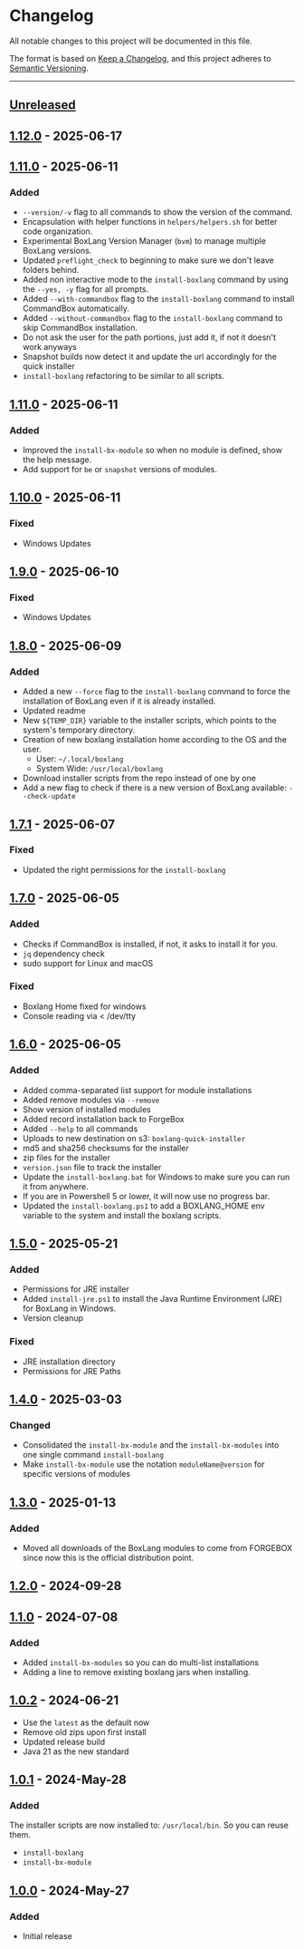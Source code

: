 # Changelog

All notable changes to this project will be documented in this file.

The format is based on [Keep a Changelog](https://keepachangelog.com/en/1.0.0/),
and this project adheres to [Semantic Versioning](https://semver.org/spec/v2.0.0.html).

* * *

## [Unreleased]

## [1.12.0] - 2025-06-17

## [1.11.0] - 2025-06-11

### Added

- `--version/-v` flag to all commands to show the version of the command.
- Encapsulation with helper functions in `helpers/helpers.sh` for better code organization.
- Experimental BoxLang Version Manager (`bvm`) to manage multiple BoxLang versions.
- Updated `preflight_check` to beginning to make sure we don't leave folders behind.
- Added non interactive mode to the `install-boxlang` command by using the `--yes, -y` flag for all prompts.
- Added `--with-commandbox` flag to the `install-boxlang` command to install CommandBox automatically.
- Added `--without-commandbox` flag to the `install-boxlang` command to skip CommandBox installation.
- Do not ask the user for the path portions, just add it, if not it doesn't work anyways
- Snapshot builds now detect it and update the url accordingly for the quick installer
- `install-boxlang` refactoring to be similar to all scripts.

## [1.11.0] - 2025-06-11

### Added

- Improved the `install-bx-module` so when no module is defined, show the help message.
- Add support for `be` or `snapshot` versions of modules.

## [1.10.0] - 2025-06-11

### Fixed

- Windows Updates

## [1.9.0] - 2025-06-10

### Fixed

- Windows Updates

## [1.8.0] - 2025-06-09

### Added

- Added a new `--force` flag to the `install-boxlang` command to force the installation of BoxLang even if it is already installed.
- Updated readme
- New `${TEMP_DIR}` variable to the installer scripts, which points to the system's temporary directory.
- Creation of new boxlang installation home according to the OS and the user.
  - User: `~/.local/boxlang`
  - System Wide: `/usr/local/boxlang`
- Download installer scripts from the repo instead of one by one
- Add a new flag to check if there is a new version of BoxLang available: `--check-update`

## [1.7.1] - 2025-06-07

### Fixed

- Updated the right permissions for the `install-boxlang`

## [1.7.0] - 2025-06-05

### Added

- Checks if CommandBox is installed, if not, it asks to install it for you.
- `jq` dependency check
- sudo support for Linux and macOS

### Fixed

- Boxlang Home fixed for windows
- Console reading via &lt; /dev/tty

## [1.6.0] - 2025-06-05

### Added

- Added comma-separated list support for module installations
- Added remove modules via `--remove`
- Show version of installed modules
- Added record installation back to ForgeBox
- Added `--help` to all commands
- Uploads to new destination on s3: `boxlang-quick-installer`
- md5 and sha256 checksums for the installer
- zip files for the installer
- `version.json` file to track the installer
- Update the `install-boxlang.bat` for Windows to make sure you can run it from anywhere.
- If you are in Powershell 5 or lower, it will now use no progress bar.
- Updated the `install-boxlang.ps1` to add a BOXLANG_HOME env variable to the system and install the boxlang scripts.

## [1.5.0] - 2025-05-21

### Added

- Permissions for JRE installer
- Added `install-jre.ps1` to install the Java Runtime Environment (JRE) for BoxLang in Windows.
- Version cleanup

### Fixed

- JRE installation directory
- Permissions for JRE Paths

## [1.4.0] - 2025-03-03

### Changed

- Consolidated the `install-bx-module` and the `install-bx-modules` into one single command `install-boxlang`
- Make `install-bx-module` use the notation `moduleName@version` for specific versions of modules

## [1.3.0] - 2025-01-13

### Added

- Moved all downloads of the BoxLang modules to come from FORGEBOX since now this is the official distribution point.

## [1.2.0] - 2024-09-28

## [1.1.0] - 2024-07-08

### Added

- Added `install-bx-modules` so you can do multi-list installations
- Adding a line to remove existing boxlang jars when installing.

## [1.0.2] - 2024-06-21

- Use the `latest` as the default now
- Remove old zips upon first install
- Updated release build
- Java 21 as the new standard

## [1.0.1] - 2024-May-28

### Added

The installer scripts are now installed to: `/usr/local/bin`. So you can reuse them.

- `install-boxlang`
- `install-bx-module`

## [1.0.0] - 2024-May-27

### Added

- Initial release

[Unreleased]: https://github.com/ortus-boxlang/boxlang-quick-installer/compare/v1.12.0...HEAD

[1.12.0]: https://github.com/ortus-boxlang/boxlang-quick-installer/compare/v1.11.0...v1.12.0

[1.11.0]: https://github.com/ortus-boxlang/boxlang-quick-installer/compare/v1.10.0...v1.11.0

[1.10.0]: https://github.com/ortus-boxlang/boxlang-quick-installer/compare/v1.9.0...v1.10.0

[1.9.0]: https://github.com/ortus-boxlang/boxlang-quick-installer/compare/v1.8.0...v1.9.0

[1.8.0]: https://github.com/ortus-boxlang/boxlang-quick-installer/compare/v1.7.1...v1.8.0

[1.7.1]: https://github.com/ortus-boxlang/boxlang-quick-installer/compare/v1.7.0...v1.7.1

[1.7.0]: https://github.com/ortus-boxlang/boxlang-quick-installer/compare/v1.6.0...v1.7.0

[1.6.0]: https://github.com/ortus-boxlang/boxlang-quick-installer/compare/v1.5.0...v1.6.0

[1.5.0]: https://github.com/ortus-boxlang/boxlang-quick-installer/compare/v1.4.0...v1.5.0

[1.4.0]: https://github.com/ortus-boxlang/boxlang-quick-installer/compare/v1.4.0...v1.4.0

[1.3.0]: https://github.com/ortus-boxlang/boxlang-quick-installer/compare/v1.3.0...v1.3.0

[1.2.0]: https://github.com/ortus-boxlang/boxlang-quick-installer/compare/v1.2.0...v1.2.0

[1.1.0]: https://github.com/ortus-boxlang/boxlang-quick-installer/compare/v1.0.2...v1.1.0

[1.0.2]: https://github.com/ortus-boxlang/boxlang-quick-installer/compare/v1.0.2...v1.0.2

[1.0.1]: https://github.com/ortus-boxlang/boxlang-quick-installer/compare/v1.0.0...v1.0.1

[1.0.0]: https://github.com/ortus-boxlang/boxlang-quick-installer/compare/eca6d7845aca8001a5a58d405135f7267887ede3...v1.0.0
